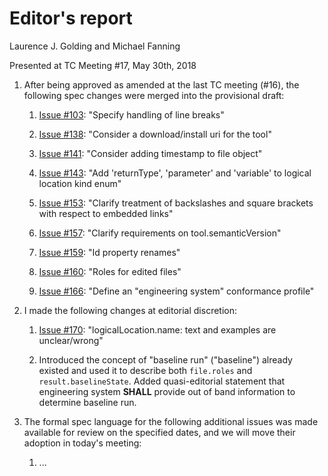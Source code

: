 # Editor's report

Laurence J. Golding and Michael Fanning

Presented at TC Meeting #17, May 30th, 2018

1. After being approved as amended at the last TC meeting (#16), the following spec changes were merged into the provisional draft:

    1. [Issue #103](https://github.com/oasis-tcs/sarif-spec/issues/103): "Specify handling of line breaks"

    1. [Issue #138](https://github.com/oasis-tcs/sarif-spec/issues/138): "Consider a download/install uri for the tool"

    1. [Issue #141](https://github.com/oasis-tcs/sarif-spec/issues/141): "Consider adding timestamp to file object"

    1. [Issue #143](https://github.com/oasis-tcs/sarif-spec/issues/143): "Add 'returnType', 'parameter' and 'variable' to logical location kind enum"

    1. [Issue #153](https://github.com/oasis-tcs/sarif-spec/issues/153): "Clarify treatment of backslashes and square brackets with respect to embedded links"

    1. [Issue #157](https://github.com/oasis-tcs/sarif-spec/issues/157): "Clarify requirements on tool.semanticVersion"

    1. [Issue #159](https://github.com/oasis-tcs/sarif-spec/issues/159): "Id property renames"

    1. [Issue #160](https://github.com/oasis-tcs/sarif-spec/issues/160): "Roles for edited files"

    1. [Issue #166](https://github.com/oasis-tcs/sarif-spec/issues/166): "Define an "engineering system" conformance profile"

1. I made the following changes at editorial discretion:

    1. [Issue #170](https://github.com/oasis-tcs/sarif-spec/issues/170): "logicalLocation.name: text and examples are unclear/wrong"

    1. Introduced the concept of "baseline run" ("baseline") already existed and used it to describe both `file.roles` and `result.baselineState`. Added quasi-editorial statement that engineering system **SHALL** provide out of band information to determine baseline run.

1. The formal spec language for the following additional issues was made available for review on the specified dates, and we will move their adoption in today's meeting:

    1. ...